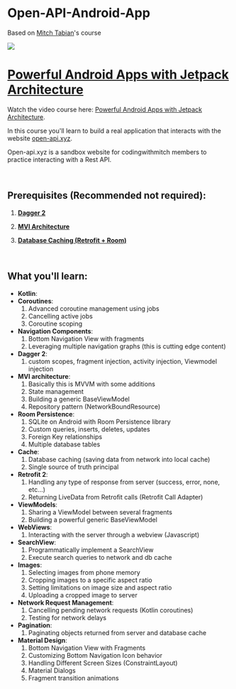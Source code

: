# Open-API-Android-App
Based on [Mitch Tabian](https://github.com/mitchtabian)'s course

<a href='https://codingwithmitch.com/courses/powerful-android-apps-with-jetpack-architecture/' target='_blank'><img class='header-img' src='https://codingwithmitch.s3.amazonaws.com/static/powerful-android-apps-with-jetpack-architecture/images/powerful_android_apps_1.png' /></a>


<h1><a href="https://codingwithmitch.com/courses/powerful-android-apps-with-jetpack-architecture/">Powerful Android Apps with Jetpack Architecture</a></h1>
<p>Watch the video course here: <a href="https://codingwithmitch.com/courses/powerful-android-apps-with-jetpack-architecture/">Powerful Android Apps with Jetpack Architecture</a>.</p>

<p>In this course you'll learn to build a real application that interacts with the website <a href="https://open-api.xyz" target="_blank">open-api.xyz</a>.</p>
<p>Open-api.xyz is a sandbox website for codingwithmitch members to practice interacting with a Rest API. </p><br>

<h2><strong>Prerequisites</strong> (Recommended not required):</h2>
<ol>
<li>
<p><strong><a href="https://codingwithmitch.com/courses/dagger22-android/">Dagger 2</a></strong></p>
</li>

<li>
<p><strong><a href="https://codingwithmitch.com/courses/model-view-intent-mvi-architecture/">MVI Architecture</a></strong></p>
</li>

<li>
<p><strong><a href="https://codingwithmitch.com/courses/android-local-database-cache-rest-api/">Database Caching (Retrofit + Room)</a></strong></p>
</li>

</ol>
<br>

<h2><strong>What you'll learn:</strong></h2>
<ul>
<li><strong>Kotlin</strong>:</li>
<li>
<strong>Coroutines</strong>:<br>
<ol>
<li>Advanced coroutine management using jobs</li>
<li>Cancelling active jobs</li>
<li>Coroutine scoping</li>
</ol>
</li>
<li>
<strong>Navigation Components</strong>:<br>
<ol>
<li>Bottom Navigation View with fragments </li>
<li>Leveraging multiple navigation graphs (this is cutting edge content)</li>
</ol>
</li>
<li>
<strong>Dagger 2</strong>:<br>
<ol>
<li>custom scopes, fragment injection, activity injection, Viewmodel injection</li>
</ol>
</li>
<li>
<strong>MVI architecture</strong>:<br>
<ol>
<li>Basically this is MVVM with some additions</li>
<li>State management</li>
<li>Building a generic BaseViewModel</li>
<li>Repository pattern (NetworkBoundResource)</li>
</ol>
</li>
<li>
<strong>Room Persistence</strong>:<br>
<ol>
<li>SQLite on Android with Room Persistence library</li>
<li>Custom queries, inserts, deletes, updates</li>
<li>Foreign Key relationships</li>
<li>Multiple database tables</li>
</ol>
</li>
<li>
<strong>Cache</strong>:<br>
<ol>
<li>Database caching (saving data from network into local cache)</li>
<li>Single source of truth principal</li>
</ol>
</li>
<li>
<strong>Retrofit 2</strong>:<br>
<ol>
<li>Handling any type of response from server (success, error, none, etc...)</li>
<li>Returning LiveData from Retrofit calls (Retrofit Call Adapter)</li>
</ol>
</li>
<li>
<strong>ViewModels</strong>:<br>
<ol>
<li>Sharing a ViewModel between several fragments</li>
<li>Building a powerful generic BaseViewModel</li>
</ol>
</li>
<li>
<strong>WebViews</strong>:<br>
<ol>
<li>Interacting with the server through a webview (Javascript)</li>
</ol>
</li>
<li>
<strong>SearchView</strong>:<br>
<ol>
<li>Programmatically implement a SearchView</li>
<li>Execute search queries to network and db cache</li>
</ol>
</li>
<li>
<strong>Images</strong>:<br>
<ol>
<li>Selecting images from phone memory</li>
<li>Cropping images to a specific aspect ratio</li>
<li>Setting limitations on image size and aspect ratio</li>
<li>Uploading a cropped image to server</li>
</ol>
</li>
<li>
<strong>Network Request Management</strong>:<br>
<ol>
<li>Cancelling pending network requests (Kotlin coroutines)</li>
<li>Testing for network delays</li>
</ol>
</li>
<li>
<strong>Pagination</strong>:<br>
<ol>
<li>Paginating objects returned from server and database cache</li>
</ol>
</li>
<li>
<strong>Material Design</strong>:<br>
<ol>
<li>Bottom Navigation View with Fragments</li>
<li>Customizing Bottom Navigation Icon behavior</li>
<li>Handling Different Screen Sizes (ConstraintLayout)</li>
<li>Material Dialogs</li>
<li>Fragment transition animations</li>
</ol>
</li>
</ul>
<br>
